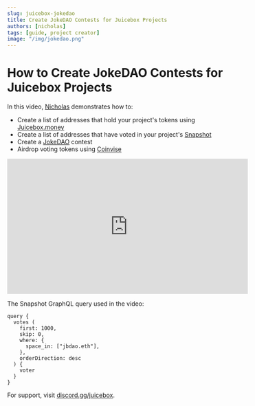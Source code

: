 ```yaml
---
slug: juicebox-jokedao
title: Create JokeDAO Contests for Juicebox Projects
authors: [nicholas]
tags: [guide, project creator]
image: "/img/jokedao.png"
---
```


# How to Create JokeDAO Contests for Juicebox Projects

In this video, [Nicholas](https://www.twitter.com/nnnnicholas) demonstrates how to: 

- Create a list of addresses that hold your project's tokens using [Juicebox.money](https://juicebox.money)
- Create a list of addresses that have voted in your project's [Snapshot](https://docs.snapshot.org/graphql-api)
- Create a [JokeDAO](https://www.jokedao.io/) contest
- Airdrop voting tokens using [Coinvise](https://www.coinvise.co/)

<iframe width="560" height="315" src="https://www.youtube-nocookie.com/embed/KIL8MpcqpVY" title="YouTube video player" frameborder="0" allow="accelerometer; autoplay; clipboard-write; encrypted-media; gyroscope; picture-in-picture" allowfullscreen></iframe>

The Snapshot GraphQL query used in the video:

```
query {
  votes (
    first: 1000,
    skip: 0,
    where: {
      space_in: ["jbdao.eth"],
    },
    orderDirection: desc
  ) {
    voter
  }
}
```

For support, visit [discord.gg/juicebox](http://discord.gg/juicebox).